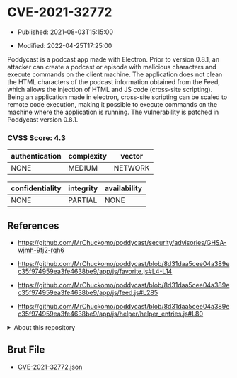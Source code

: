 # CVE-2021-32772

- Published: 2021-08-03T15:15:00

- Modified: 2022-04-25T17:25:00

Poddycast is a podcast app made with Electron. Prior to version 0.8.1, an attacker can create a podcast or episode with malicious characters and execute commands on the client machine. The application does not clean the HTML characters of the podcast information obtained from the Feed, which allows the injection of HTML and JS code (cross-site scripting). Being an application made in electron, cross-site scripting can be scaled to remote code execution, making it possible to execute commands on the machine where the application is running. The vulnerability is patched in Poddycast version 0.8.1.

### CVSS Score: **4.3**

| authentication | complexity | vector |
| --- | --- | --- |
| NONE | MEDIUM | NETWORK |

| confidentiality | integrity | availability |
| --- | --- | --- |
| NONE | PARTIAL | NONE |

## References

* https://github.com/MrChuckomo/poddycast/security/advisories/GHSA-wjmh-9fj2-rqh6

* https://github.com/MrChuckomo/poddycast/blob/8d31daa5cee04a389ec35f974959ea3fe4638be9/app/js/favorite.js#L4-L14

* https://github.com/MrChuckomo/poddycast/blob/8d31daa5cee04a389ec35f974959ea3fe4638be9/app/js/feed.js#L285

* https://github.com/MrChuckomo/poddycast/blob/8d31daa5cee04a389ec35f974959ea3fe4638be9/app/js/helper/helper_entries.js#L80

<details>
<summary>About this repository</summary> 

  This repository is part of the project [Live Hack CVE](https://github.com/Live-Hack-CVE). Main website can be found [www.live-hack.org](https://www.live-hack.org) 
  
  Made by [Sn0wAlice](https://github.com/Sn0wAlice) for the people that care about security and need to have a feed of the latest CVEs. Hope you enjoy it, don't forget to star the repo and follow me on [Twitter](https://twitter.com/Sn0wAlice) and [Github](https://github.com/Sn0wAlice). And that is my [personnal website](https://www.alice-snow.me/)

  - [Home Page](https://github.com/Live-Hack-CVE)
  - [Framework](https://github.com/Live-Hack-CVE/cve-framework)
  - [CVE database](https://github.com/Live-Hack-CVE/full_database)
  - [Changelog](https://github.com/Live-Hack-CVE/Changelog)
</details>

## Brut File

* [CVE-2021-32772.json](https://raw.githubusercontent.com/Live-Hack-CVE/full_database/main/cves/2021/CVE-2021-32772.json)


